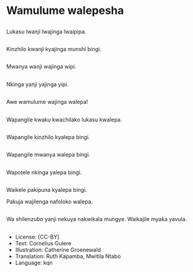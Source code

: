 # Wamulume walepesha

##
Lukasu lwanji lwajinga lwaipipa.

##
Kinzhilo kwanji kyajinga munshi bingi.

##
Mwanya wanji wajinga wipi.

##
Nkinga yanji yajinga yipi.

##
Awe wamulume wajinga walepa!

##
Wapangile kwaku kwachilako lukasu kwalepa.

##
Wapangile kinzhilo kyalepa bingi.

##
Wapangile mwanya walepa bingi.

##
Wapotele nkinga yalepa bingi.

##
Waikele pakipuna kyalepa bingi.

Pakuja wajilenga nafoloko walepa.

##
Wa shilenzubo yanji nekuya nakwikala mungye. Waikajile myaka yavula.

##
* License: [CC-BY]
* Text: Cornelius Gulere
* Illustration: Catherine Groenewald
* Translation: Ruth Kapamba, Mwitila Ntabo
* Language: kqn
